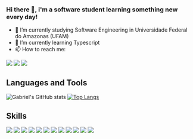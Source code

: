 ### Hi there 👋, i'm a software student learning something new every day!

- 🔭 I’m currently studying Software Engineering in Universidade Federal do Amazonas (UFAM)
- 🌱 I’m currently learning Typescript
- 📫 How to reach me:

<a 
href="mailto:gabrielbgds@gmail.com"><img src="https://img.shields.io/badge/Gmail-D14836?style=for-the-badge&logo=gmail&logoColor=white" target="_blank"></a>
<a href="https://instagram.com/gabrielbgds" target="_blank"><img src="https://img.shields.io/badge/Instagram-E4405F?style=for-the-badge&logo=instagram&logoColor=white" target="_blank"></a> <a href="https://www.linkedin.com/in/gbgds/" target="_blank"><img src="https://img.shields.io/badge/LinkedIn-0077B5?style=for-the-badge&logo=linkedin&logoColor=white" target="_blank"></a>

## Languages and Tools
![Gabriel's GitHub stats](https://github-readme-stats.vercel.app/api?username=gabrielbgds&show_icons=true&count_private=true&theme=tokyonight) 
    [![Top Langs](https://github-readme-stats.vercel.app/api/top-langs/?username=gabrielbgds&exclude_repo=repo1,repo2&layout=compact&langs_count=8&theme=tokyonight)](https://github.com/gabrielbgds/github-readme-stats)
##
<div> 
  <h2>Skills</h2>
  <img src="https://img.shields.io/badge/HTML5-E34F26?style=for-the-badge&logo=html5&logoColor=white" >  
  <img src="https://img.shields.io/badge/HTML-239120?style=for-the-badge&logo=html5&logoColor=white" >
  <img src="https://img.shields.io/badge/CSS-239120?&style=for-the-badge&logo=css3&logoColor=white" >
  <img src="https://img.shields.io/badge/JavaScript-323330?style=for-the-badge&logo=javascript&logoColor=F7DF1E" >
  <img src="https://img.shields.io/badge/Python-14354C?style=for-the-badge&logo=python&logoColor=white" >
  <img src="https://img.shields.io/badge/C-00599C?style=for-the-badge&logo=c&logoColor=white" >
  <img src="https://img.shields.io/badge/Java-ED8B00?style=for-the-badge&logo=java&logoColor=white" >
  <img src="https://img.shields.io/badge/Lua-2C2D72?style=for-the-badge&logo=lua&logoColor=white" >
  <img src="https://img.shields.io/badge/MySQL-00000F?style=for-the-badge&logo=mysql&logoColor=white" />
  
  <img src="https://img.shields.io/badge/Git-E34F26?style=for-the-badge&logo=git&logoColor=white" />
  <img src="https://img.shields.io/badge/Windows-017AD7?style=for-the-badge&logo=windows&logoColor=white" /> 
  <img src="https://img.shields.io/badge/Linux-E34F26?style=for-the-badge&logo=linux&logoColor=black" >
  

</div>
